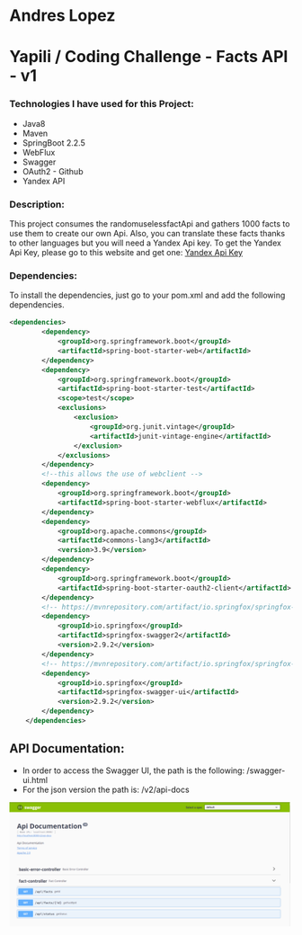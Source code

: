 # Andres Lopez

# Yapili / Coding Challenge - Facts API - v1

### Technologies I have used for this Project:
- Java8
- Maven
- SpringBoot 2.2.5
- WebFlux
- Swagger
- OAuth2 - Github
- Yandex API 

### Description:
This project consumes the randomuselessfactApi and gathers 1000 facts to use them to create our own Api. 
Also, you can translate these facts thanks to other languages but you will need a Yandex Api key.
To get the Yandex Api Key, please go to this website and get one: 
[Yandex Api Key](https://translate.yandex.com/developers)

### Dependencies:
To install the dependencies, just go to your pom.xml and add the following dependencies.

```xml
<dependencies>
		<dependency>
			<groupId>org.springframework.boot</groupId>
			<artifactId>spring-boot-starter-web</artifactId>
		</dependency>
		<dependency>
			<groupId>org.springframework.boot</groupId>
			<artifactId>spring-boot-starter-test</artifactId>
			<scope>test</scope>
			<exclusions>
				<exclusion>
					<groupId>org.junit.vintage</groupId>
					<artifactId>junit-vintage-engine</artifactId>
				</exclusion>
			</exclusions>
		</dependency>
		<!--this allows the use of webclient -->
		<dependency>
			<groupId>org.springframework.boot</groupId>
			<artifactId>spring-boot-starter-webflux</artifactId>
		</dependency>
		<dependency>
			<groupId>org.apache.commons</groupId>
			<artifactId>commons-lang3</artifactId>
			<version>3.9</version>
		</dependency>
		<dependency>
			<groupId>org.springframework.boot</groupId>
			<artifactId>spring-boot-starter-oauth2-client</artifactId>
		</dependency>
		<!-- https://mvnrepository.com/artifact/io.springfox/springfox-swagger2 -->
		<dependency>
			<groupId>io.springfox</groupId>
			<artifactId>springfox-swagger2</artifactId>
			<version>2.9.2</version>
		</dependency>
		<!-- https://mvnrepository.com/artifact/io.springfox/springfox-swagger-ui -->
		<dependency>
			<groupId>io.springfox</groupId>
			<artifactId>springfox-swagger-ui</artifactId>
			<version>2.9.2</version>
		</dependency>
	</dependencies>
  ```
  ## API Documentation: 
  - In order to access the Swagger UI, the path is the following: /swagger-ui.html
  - For the json version the path is: /v2/api-docs
  <img src="image/swagger.png" width="500">
